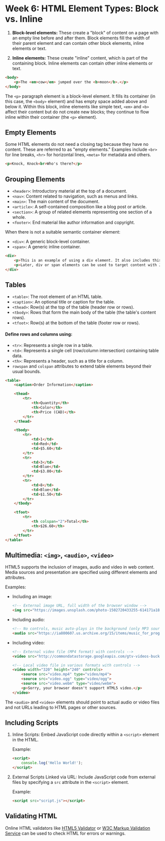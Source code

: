 # Week 6: HTML Element Types: Block vs. Inline

1. **Block-level elements:** These create a "block" of content on a page with an empty line before and after them. Block elements fill the width of their parent element and can contain other block elements, inline elements or text.

2. **Inline elements:** These create "inline" content, which is part of the containing block. Inline elements can contain other inline elements or text.

```html
<body>
    <p>The <em>cow</em> jumped over the <b>moon</b>.</p>
</body>
```

The `<p>` paragraph element is a block-level element. It fills its container (in this case, the `<body>` element) and has empty space added above and below it. Within this block, inline elements like simple text, `<em>` and `<b>` affect their content but do not create new blocks; they continue to flow inline within their container (the `<p>` element).

## Empty Elements

Some HTML elements do not need a closing tag because they have no content. These are referred to as "empty elements." Examples include `<br>` for line breaks, `<hr>` for horizontal lines, `<meta>` for metadata and others.

```html
<p>Knock, Knock<br>Who's there?</p>
```

## Grouping Elements

- `<header>`: Introductory material at the top of a document.
- `<nav>`: Content related to navigation, such as menus and links.
- `<main>`: The main content of the document.
- `<article>`: A self-contained composition like a blog post or article.
- `<section>`: A group of related elements representing one section of a whole.
- `<footer>`: End material like author information and copyright.

When there is not a suitable semantic container element:

- `<div>`: A generic block-level container.
- `<span>`: A generic inline container.

```html
<div>
    <p>This is an example of using a div element. It also includes this <span><em>span</em> element</span>.</p>
    <p>Later, div or span elements can be used to target content with JavaScript or apply CSS styles.</p>
</div>
```

## Tables

- `<table>`: The root element of an HTML table.
- `<caption>`: An optional title or caption for the table.
- `<thead>`: Row(s) at the top of the table (header row or rows).
- `<tbody>`: Rows that form the main body of the table (the table's content rows).
- `<tfoot>`: Row(s) at the bottom of the table (footer row or rows).

#### Define rows and columns using:

- `<tr>`: Represents a single row in a table.
- `<td>`: Represents a single cell (row/column intersection) containing table data.
- `<th>`: Represents a header, such as a title for a column.
- `rowspan` and `colspan` attributes to extend table elements beyond their usual bounds.

```html
<table>
    <caption>Order Information</caption>

    <thead>
        <tr>
            <th>Quantity</th>
            <th>Color</th>
            <th>Price (CAD)</th>
        </tr>
    </thead>

    <tbody>
        <tr>
            <td>1</td>
            <td>Red</td>
            <td>$5.60</td>
        </tr>
        <tr>
            <td>3</td>
            <td>Blue</td>
            <td>$3.00</td>
        </tr>
        <tr>
            <td>8</td>
            <td>Blue</td>
            <td>$1.50</td>
        </tr>
    </tbody>

    <tfoot>
        <tr>
            <th colspan="2">Total</th>
            <th>$26.60</th>
        </tr>
    </tfoot>
</table>
```

## Multimedia: `<img>`, `<audio>`, `<video>`

HTML5 supports the inclusion of images, audio and video in web content. Media sources and presentation are specified using different elements and attributes.

Examples:

- Including an image:
  ```html
  <!-- External image URL, full width of the browser window -->
  <img src="https://images.unsplash.com/photo-1502720433255-614171a1835e?ixlib=rb-0.3.5&ixid=eyJhcHBfaWQiOjEyMDd9&s=344dfca9dc8cb137a4b1c2c711752bc5">
  ```

- Including audio:
  ```html
  <!-- No controls, music auto-plays in the background (only MP3 source provided) -->
  <audio src="https://ia800607.us.archive.org/15/items/music_for_programming/music_for_programming_1-datassette.mp3" autoplay></audio>
  ```

- Including video:
  ```html
  <!-- External video file (MP4 format) with controls -->
  <video src="http://commondatastorage.googleapis.com/gtv-videos-bucket/sample/BigBuckBunny.mp4" controls></video>
  ```

  ```html
  <!-- Local video file in various formats with controls -->
  <video width="320" height="240" controls>
      <source src="video.mp4" type="video/mp4">
      <source src="video.ogg" type="video/ogg">
      <source src="video.webm" type="video/webm">
      <p>Sorry, your browser doesn't support HTML5 video.</p>
  </video>
  ```

The `<audio>` and `<video>` elements should point to actual audio or video files and not URLs leading to HTML pages or other sources.

## Including Scripts

1. Inline Scripts: Embed JavaScript code directly within a `<script>` element in the HTML.

   Example:
   ```html
   <script>
       console.log('Hello World!');
   </script>
   ```

2. External Scripts Linked via URL: Include JavaScript code from external files by specifying a `src` attribute in the `<script>` element.

   Example:
   ```html
   <script src="script.js"></script>
   ```

## Validating HTML

Online HTML validators like [HTML5 Validator](https://html5.validator.nu/) or [W3C Markup Validation Service](https://validator.w3.org/) can be used to check HTML for errors or warnings.